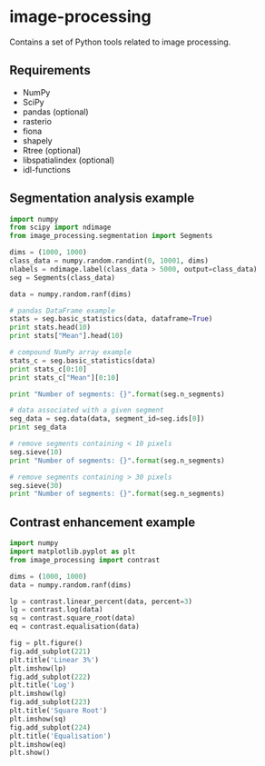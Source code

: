# image-processing

Contains a set of Python tools related to image processing.


Requirements
------------

* NumPy
* SciPy
* pandas (optional)
* rasterio
* fiona
* shapely
* Rtree (optional)
* libspatialindex (optional)
* idl-functions


Segmentation analysis example
-----------------------------

```python
import numpy
from scipy import ndimage
from image_processing.segmentation import Segments

dims = (1000, 1000)
class_data = numpy.random.randint(0, 10001, dims)
nlabels = ndimage.label(class_data > 5000, output=class_data)
seg = Segments(class_data)

data = numpy.random.ranf(dims)

# pandas DataFrame example
stats = seg.basic_statistics(data, dataframe=True)
print stats.head(10)
print stats["Mean"].head(10)

# compound NumPy array example
stats_c = seg.basic_statistics(data)
print stats_c[0:10]
print stats_c["Mean"][0:10]

print "Number of segments: {}".format(seg.n_segments)

# data associated with a given segment
seg_data = seg.data(data, segment_id=seg.ids[0])
print seg_data

# remove segments containing < 10 pixels
seg.sieve(10)
print "Number of segments: {}".format(seg.n_segments)

# remove segments containing > 30 pixels
seg.sieve(30)
print "Number of segments: {}".format(seg.n_segments)
```


Contrast enhancement example
----------------------------

```python
import numpy
import matplotlib.pyplot as plt
from image_processing import contrast

dims = (1000, 1000)
data = numpy.random.ranf(dims)

lp = contrast.linear_percent(data, percent=3)
lg = contrast.log(data)
sq = contrast.square_root(data)
eq = contrast.equalisation(data)

fig = plt.figure()
fig.add_subplot(221)
plt.title('Linear 3%')
plt.imshow(lp)
fig.add_subplot(222)
plt.title('Log')
plt.imshow(lg)
fig.add_subplot(223)
plt.title('Square Root')
plt.imshow(sq)
fig.add_subplot(224)
plt.title('Equalisation')
plt.imshow(eq)
plt.show()
```
